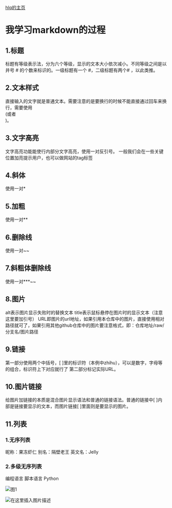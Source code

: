 [hlq的主页](https://github.com/h-lq/hlq)
# 我学习markdown的过程
## 1.标题
标题有等级表示法，分为六个等级，显示的文本大小依次减小。不同等级之间是以井号  #  的个数来标识的。一级标题有一个 #，二级标题有两个# ，以此类推。
## 2.文本样式
直接输入的文字就是普通文本。需要注意的是要换行的时候不能直接通过回车来换行，需要使用<br>(或者<br/>)。
## 3.文字高亮
文字高亮功能能使行内部分文字高亮，使用一对反引号。 一般我们会在一些关键位置加亮提示用户，也可以做网站的tag标签
## 4.斜体
使用一对*
## 5.加粗
使用一对**
## 6.删除线
使用一对~~
## 7.斜粗体删除线
使用一对***~~
## 8.图片
alt表示图片显示失败时的替换文本
title表示鼠标悬停在图片时的显示文本（注意这里要加引号）
URL即图片的url地址，如果引用本仓库中的图片，直接使用相对路径就可了，如果引用其他github仓库中的图片要注意格式，即：仓库地址/raw/分支名/图片路径
## 9.链接
第一部分使用两个中括号，[ ]里的标识符（本例中zhihu），可以是数字，字母等的组合，标识符上下对应就行了
第二部分标记实际URL。
## 10.图片链接
给图片加链接的本质是混合图片显示语法和普通的链接语法。普通的链接中[ ]内部是链接要显示的文本，而图片链接[ ]里面则是要显示的图片。
## 11.列表
### 1.无序列表
昵称：果冻虾仁
别名：隔壁老王
英文名：Jelly
### 2.多级无序列表
编程语言 
脚本语言 
Python


![图1](https://img-blog.csdnimg.cn/20191129002822677.png?x-oss-process=image/watermark,type_ZmFuZ3poZW5naGVpdGk,shadow_10,text_aHR0cHM6Ly9ibG9nLmNzZG4ubmV0L3dlaXhpbl80NTg5OTU2OQ==,size_16,color_FFFFFF,t_70)

![在这里插入图片描述](https://img-blog.csdnimg.cn/20191129002840307.png?x-oss-process=image/watermark,type_ZmFuZ3poZW5naGVpdGk,shadow_10,text_aHR0cHM6Ly9ibG9nLmNzZG4ubmV0L3dlaXhpbl80NTg5OTU2OQ==,size_16,color_FFFFFF,t_70)



